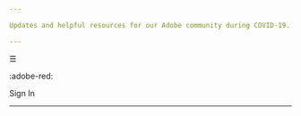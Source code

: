 ```yaml
---

Updates and helpful resources for our Adobe community during COVID-19. Learn more

---
```


☰

:adobe-red:

Sign In

---